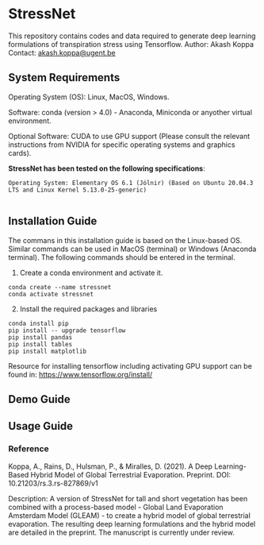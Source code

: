 # StressNet
This repository contains codes and data required to generate deep learning formulations of transpiration stress using Tensorflow. Author: Akash Koppa Contact: akash.koppa@ugent.be

## System Requirements

Operating System (OS): Linux, MacOS, Windows.

Software: conda (version > 4.0) - Anaconda, Miniconda or anyother virtual environment.

Optional Software: CUDA to use GPU support (Please consult the relevant instructions from NVIDIA for specific operating systems and graphics cards). 

**StressNet has been tested on the following specifications**:
```
Operating System: Elementary OS 6.1 (Jólnir) (Based on Ubuntu 20.04.3 LTS and Linux Kernel 5.13.0-25-generic)


```


## Installation Guide

The commans in this installation guide is based on the Linux-based OS. Similar commands can be used in MacOS (terminal) or Windows (Anaconda terminal). The following commands should be entered in the terminal.

1. Create a conda environment and activate it.
```
conda create --name stressnet
conda activate stressnet
```

2. Install the required packages and libraries
```
conda install pip
pip install -- upgrade tensorflow
pip install pandas
pip install tables
pip install matplotlib
```
Resource for installing tensorflow including activating GPU support can be found in: https://www.tensorflow.org/install/

## Demo Guide

## Usage Guide

### Reference

Koppa, A., Rains, D., Hulsman, P., & Miralles, D. (2021). A Deep Learning-Based Hybrid Model of Global Terrestrial Evaporation. Preprint. DOI: 10.21203/rs.3.rs-827869/v1

Description: A version of StressNet for tall and short vegetation has been combined with a process-based model - Global Land Evaporation Amsterdam Model (GLEAM) - to create a hybrid model of global terrestrial evaporation. The resulting deep learning formulations and the hybrid model are detailed in the preprint. The manuscript is currently under review.

